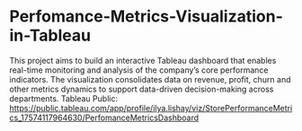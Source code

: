 # Perfomance-Metrics-Visualization-in-Tableau
This project aims to build an interactive Tableau dashboard that enables real-time monitoring and analysis of the company’s core performance indicators. The visualization consolidates data on revenue, profit, churn and other metrics dynamics to support data-driven decision-making across departments.
Tableau Public: 
https://public.tableau.com/app/profile/ilya.lishay/viz/StorePerformanceMetrics_17574117964630/PerfomanceMetricsDashboard
